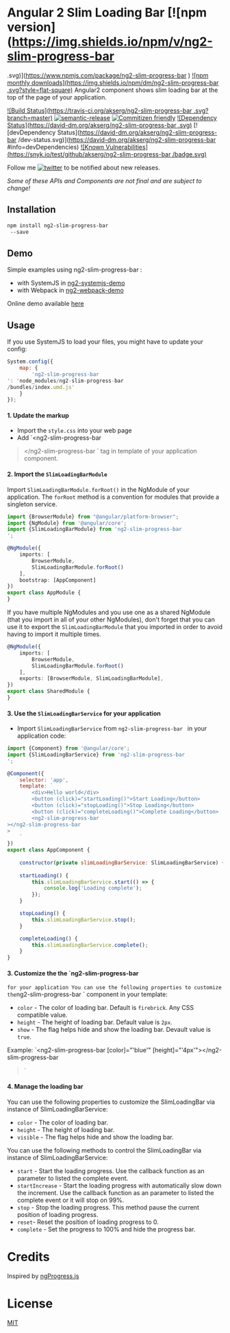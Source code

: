 # Angular 2 Slim Loading Bar [![npm version](https://img.shields.io/npm/v/ng2-slim-progress-bar
.svg)](https://www.npmjs.com/package/ng2-slim-progress-bar
) [![npm monthly downloads](https://img.shields.io/npm/dm/ng2-slim-progress-bar
.svg?style=flat-square)](https://www.npmjs.com/package/ng2-slim-progress-bar
)
Angular2 component shows slim loading bar at the top of the page of your application.

[![Build Status](https://travis-ci.org/akserg/ng2-slim-progress-bar
.svg?branch=master)](https://travis-ci.org/akserg/ng2-slim-progress-bar
) 
[![semantic-release](https://img.shields.io/badge/%20%20%F0%9F%93%A6%F0%9F%9A%80-semantic--release-e10079.svg)](https://github.com/semantic-release/semantic-release) 
[![Commitizen friendly](https://img.shields.io/badge/commitizen-friendly-brightgreen.svg)](http://commitizen.github.io/cz-cli/) 
[![Dependency Status](https://david-dm.org/akserg/ng2-slim-progress-bar
.svg)](https://david-dm.org/akserg/ng2-slim-progress-bar
)
[![devDependency Status](https://david-dm.org/akserg/ng2-slim-progress-bar
/dev-status.svg)](https://david-dm.org/akserg/ng2-slim-progress-bar
#info=devDependencies)
[![Known Vulnerabilities](https://snyk.io/test/github/akserg/ng2-slim-progress-bar
/badge.svg)](https://snyk.io/test/github/akserg/ng2-slim-progress-bar
)

Follow me [![twitter](https://img.shields.io/twitter/follow/akopkokhyants.svg?style=social&label=%20akopkokhyants)](https://twitter.com/akopkokhyants) to be notified about new releases.

_Some of these APIs and Components are not final and are subject to change!_

## Installation

```sh
npm install ng2-slim-progress-bar
 --save
```

## Demo
Simple examples using ng2-slim-progress-bar
:
- with SystemJS in [ng2-systemjs-demo](https://github.com/akserg/ng2-systemjs-demo)
- with Webpack in [ng2-webpack-demo](https://github.com/akserg/ng2-webpack-demo)

Online demo available [here](http://akserg.github.io/ng2-webpack-demo)

## Usage

If you use SystemJS to load your files, you might have to update your config:

```js
System.config({
    map: {
        'ng2-slim-progress-bar
': 'node_modules/ng2-slim-progress-bar
/bundles/index.umd.js'
    }
});
```

#### 1. Update the markup
- Import the `style.css` into your web page
- Add `<ng2-slim-progress-bar
></ng2-slim-progress-bar
>` tag in template of your application component.

#### 2. Import the `SlimLoadingBarModule`
Import `SlimLoadingBarModule.forRoot()` in the NgModule of your application. 
The `forRoot` method is a convention for modules that provide a singleton service.

```ts
import {BrowserModule} from "@angular/platform-browser";
import {NgModule} from '@angular/core';
import {SlimLoadingBarModule} from 'ng2-slim-progress-bar
';

@NgModule({
    imports: [
        BrowserModule,
        SlimLoadingBarModule.forRoot()
    ],
    bootstrap: [AppComponent]
})
export class AppModule {
}
```

If you have multiple NgModules and you use one as a shared NgModule (that you import in all of your other NgModules), 
don't forget that you can use it to export the `SlimLoadingBarModule` that you imported in order to avoid having to import it multiple times.

```ts
@NgModule({
    imports: [
        BrowserModule,
        SlimLoadingBarModule.forRoot()
    ],
    exports: [BrowserModule, SlimLoadingBarModule],
})
export class SharedModule {
}
```

#### 3. Use the `SlimLoadingBarService` for your application
- Import `SlimLoadingBarService` from `ng2-slim-progress-bar
` in your application code:

```js
import {Component} from '@angular/core';
import {SlimLoadingBarService} from 'ng2-slim-progress-bar
';

@Component({
    selector: 'app',
    template: `
        <div>Hello world</div>
        <button (click)="startLoading()">Start Loading</button>
        <button (click)="stopLoading()">Stop Loading</button>
        <button (click)="completeLoading()">Complete Loading</button>
        <ng2-slim-progress-bar
></ng2-slim-progress-bar
>
    `
})
export class AppComponent {
    
    constructor(private slimLoadingBarService: SlimLoadingBarService) { }
    
    startLoading() {
        this.slimLoadingBarService.start(() => {
            console.log('Loading complete');
        });
    }

    stopLoading() {
        this.slimLoadingBarService.stop();
    }

    completeLoading() {
        this.slimLoadingBarService.complete();
    }
}
```

#### 3. Customize the the `ng2-slim-progress-bar
` for your application
You can use the following properties to customize the `ng2-slim-progress-bar
` component in your template:
- `color` - The color of loading bar. Default is `firebrick`. Any CSS compatible value.
- `height` - The height of loading bar. Default value is `2px`.
- `show` - The flag helps hide and show the loading bar. Devault value is `true`.

Example: 
`<ng2-slim-progress-bar
 [color]="'blue'" [height]="'4px'"></ng2-slim-progress-bar
>`

#### 4. Manage the loading bar
You can use the following properties to customize the SlimLoadingBar via instance of SlimLoadingBarService:
- `color` - The color of loading bar.
- `height` - The height of loading bar.
- `visible` - The flag helps hide and show the loading bar.

You can use the following methods to control the SlimLoadingBar via instance of SlimLoadingBarService:
- `start` - Start the loading progress. Use the callback function as an parameter to listed the complete event.
- `startIncrease` - Start the loading progress with automatically slow down the increment. Use the callback function as an parameter to listed the complete event or it will stop on 99%.
- `stop` - Stop the loading progress. This method pause the current position of loading progress.
- `reset`- Reset the position of loading progress to 0.
- `complete` - Set the progress to 100% and hide the progress bar.

# Credits 
Inspired by [ngProgress.js](https://github.com/VictorBjelkholm/ngProgress)

# License
 [MIT](/LICENSE)
